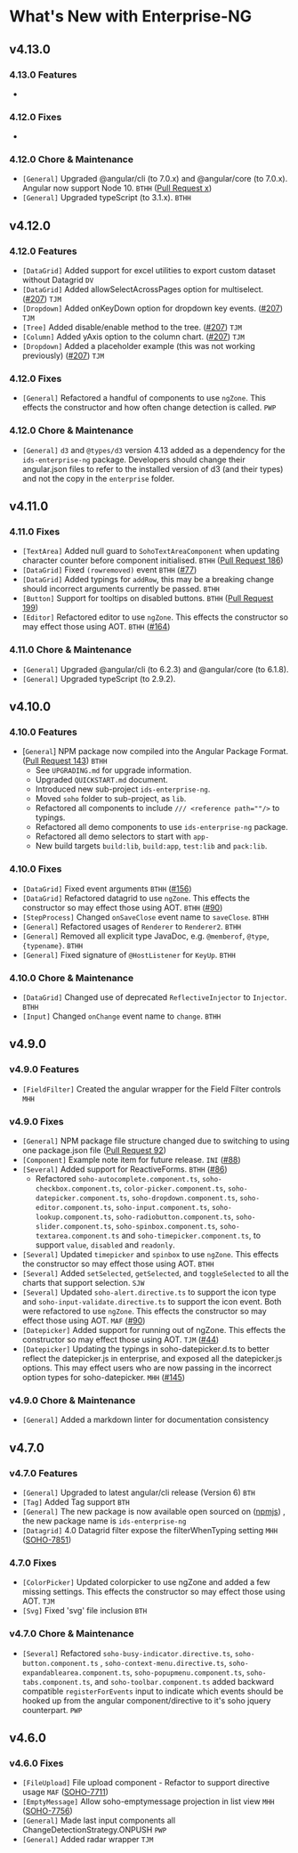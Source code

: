 # What's New with Enterprise-NG

## v4.13.0

### 4.13.0 Features

-

### 4.12.0 Fixes

-

### 4.12.0 Chore & Maintenance

- `[General]` Upgraded @angular/cli (to 7.0.x) and @angular/core (to 7.0.x).  Angular now support Node 10.  `BTHH` ([Pull Request x](https://github.com/infor-design/enterprise-ng/pull/xxx))
- `[General]` Upgraded typeScript (to 3.1.x). `BTHH`

## v4.12.0

### 4.12.0 Features

- `[DataGrid]` Added support for excel utilities to export custom dataset without Datagrid `DV`
- `[DataGrid]` Added allowSelectAcrossPages option for multiselect. ([#207](https://github.com/infor-design/enterprise-ng/issues/207)) `TJM`
- `[Dropdown]` Added onKeyDown option for dropdown key events. ([#207](https://github.com/infor-design/enterprise-ng/issues/207)) `TJM`
- `[Tree]` Added disable/enable method to the tree. ([#207](https://github.com/infor-design/enterprise-ng/issues/207)) `TJM`
- `[Column]` Added yAxis option to the column chart. ([#207](https://github.com/infor-design/enterprise-ng/issues/207)) `TJM`
- `[Dropdown]` Added a placeholder example (this was not working previously) ([#207](https://github.com/infor-design/enterprise-ng/issues/207)) `TJM`

### 4.12.0 Fixes

- `[General]` Refactored a handful of components to use `ngZone`. This effects the constructor and how often change detection is called. `PWP`

### 4.12.0 Chore & Maintenance

- `[General]` `d3` and `@types/d3` version 4.13 added as a dependency for the `ids-enterprise-ng` package.
    Developers should change their angular.json files to refer to the installed version of d3 (and their types) and not the copy in the `enterprise` folder.

## v4.11.0

### 4.11.0 Fixes

- `[TextArea]` Added null guard to `SohoTextAreaComponent` when updating character counter before component initialised. `BTHH` ([Pull Request 186](https://github.com/infor-design/enterprise-ng/pull/186))
- `[DataGrid]` Fixed `(rowremoved)` event `BTHH` ([#77](https://github.com/infor-design/enterprise-ng/issues/77))
- `[DataGrid]` Added typings for `addRow`, this may be a breaking change should incorrect arguments currently be passed. `BTHH`
- `[Button]` Support for tooltips on disabled buttons. `BTHH` ([Pull Request 199](https://github.com/infor-design/enterprise-ng/pull/199))
- `[Editor]` Refactored editor to use `ngZone`. This effects the constructor so may effect those using AOT. `BTHH` ([#164](https://github.com/infor-design/enterprise-ng/issues/164))

### 4.11.0 Chore & Maintenance

- `[General]` Upgraded @angular/cli (to 6.2.3) and @angular/core (to 6.1.8).
- `[General]` Upgraded typeScript (to 2.9.2).

## v4.10.0

### 4.10.0 Features

- [`General`] NPM package now compiled into the Angular Package Format.  ([Pull Request 143](https://github.com/infor-design/enterprise-ng/pull/143)) `BTHH`
    - See `UPGRADING.md` for upgrade information.
    - Upgraded `QUICKSTART.md` document.
    - Introduced new sub-project `ids-enterprise-ng`.
    - Moved `soho` folder to sub-project, as `lib`.
    - Refactored all components to include `/// <reference path=""/>` to typings.
    - Refactored all demo components to use `ids-enterprise-ng` package.
    - Refactored all demo selectors to start with `app-`
    - New build targets `build:lib`, `build:app`, `test:lib` and `pack:lib`.

### 4.10.0 Fixes

- `[DataGrid]` Fixed event arguments `BTHH` ([#156](https://github.com/infor-design/enterprise-ng/issues/156))
- `[DataGrid]` Refactored datagrid to use `ngZone`. This effects the constructor so may effect those using AOT. `BTHH` ([#90](https://github.com/infor-design/enterprise-ng/issues/90))
- `[StepProcess]` Changed `onSaveClose` event name to `saveClose`. `BTHH`
- `[General]` Refactored usages of `Renderer` to `Renderer2`. `BTHH`
- `[General]` Removed all explicit type JavaDoc, e.g. `@memberof`, `@type`, `{typename}`. `BTHH`
- `[General]` Fixed signature of `@HostListener` for `KeyUp`. `BTHH`

### 4.10.0 Chore & Maintenance

- `[DataGrid]` Changed use of deprecated `ReflectiveInjector` to `Injector`. `BTHH`
- `[Input]` Changed `onChange` event name to `change`. `BTHH`

## v4.9.0

### v4.9.0 Features

- `[FieldFilter]` Created the angular wrapper for the Field Filter controls `MHH`

### v4.9.0 Fixes

- `[General]` NPM package file structure changed due to switching to using one package.json file ([Pull Request 92](https://github.com/infor-design/enterprise-ng/pull/92))
- `[Component]` Example note item for future release. `INI` ([#88](https://github.com/infor-design/enterprise-ng/issues/88))
- `[Several]` Added support for ReactiveForms. `BTHH` ([#86](https://github.com/infor-design/enterprise-ng/issues/86))
    - Refactored `soho-autocomplete.component.ts`, `soho-checkbox.component.ts`, `color-picker.component.ts`, `soho-datepicker.component.ts`, `soho-dropdown.component.ts`, `soho-editor.component.ts`, `soho-input.component.ts`, `soho-lookup.component.ts`, `soho-radiobutton.component.ts`, `soho-slider.component.ts`, `soho-spinbox.component.ts`, `soho-textarea.component.ts` and `soho-timepicker.component.ts`,  to support `value`, `disabled` and `readonly`.
- `[Several]` Updated `timepicker` and `spinbox` to use `ngZone`. This effects the constructor so may effect those using AOT. `BTHH`
- `[Several]` Added `setSelected`, `getSelected`, and `toggleSelected` to all the charts that support selection.   `SJW`
- `[Several]` Updated `soho-alert.directive.ts` to support the icon type and `soho-input-validate.directive.ts` to support the icon event. Both were refactored to use `ngZone`. This effects the constructor so may effect those using AOT. `MAF` ([#90](https://github.com/infor-design/enterprise-ng/issues/90))
- `[Datepicker]` Added support for running out of ngZone. This effects the constructor so may effect those using AOT. `TJM` ([#44](https://github.com/infor-design/enterprise-ng/issues/44))
- `[Datepicker]` Updating the typings in soho-datepicker.d.ts to better reflect the datepicker.js in enterprise, and exposed all the datepicker.js options. This may effect users who are now passing in the incorrect option types for soho-datepicker. `MHH` ([#145](https://github.com/infor-design/enterprise-ng/issues/145))

### v4.9.0 Chore & Maintenance

- `[General]` Added a markdown linter for documentation consistency

## v4.7.0

### v4.7.0 Features

- `[General]` Upgraded to latest angular/cli release (Version 6) `BTH`
- `[Tag]` Added Tag support `BTH`
- `[General]` The new package is now available open sourced on ([npmjs](https://www.npmjs.com/package/ids-enterprise-ng)) , the new package name is `ids-enterprise-ng`
- `[Datagrid]` 4.0 Datagrid filter expose the filterWhenTyping setting `MHH` ([SOHO-7851](https://jira.infor.com/browse/SOHO-7851))

### 4.7.0 Fixes

- `[ColorPicker]` Updated colorpicker to use ngZone and added a few missing settings. This effects the constructor so may effect those using AOT. `TJM`
- `[Svg]` Fixed 'svg' file inclusion `BTH`

### v4.7.0 Chore & Maintenance

- `[Several]` Refactored `soho-busy-indicator.directive.ts`, `soho-button.component.ts` , `soho-context-menu.directive.ts`, `soho-expandablearea.component.ts`, `soho-popupmenu.component.ts`, `soho-tabs.component.ts`, and `soho-toolbar.component.ts` added backward compatible `registerForEvents` input to indicate which events should be hooked up from the angular component/directive to it's soho jquery counterpart. `PWP`

## v4.6.0

### v4.6.0 Fixes

- `[FileUpload]`  File upload component - Refactor to support directive usage `MAF` ([SOHO-7711](https://jira.infor.com/browse/SOHO-7711))
- `[EmptyMessage]` Allow soho-emptymessage projection in list view `MHH` ([SOHO-7756](https://jira.infor.com/browse/SOHO-7756))
- `[General]` Made last input components all ChangeDetectionStrategy.ONPUSH `PWP`
- `[General]` Added radar wrapper `TJM`
